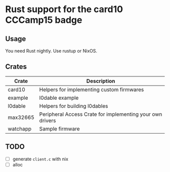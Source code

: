 # Rust support for the card10 CCCamp15 badge

## Usage

You need Rust nightly. Use rustup or NixOS.

## Crates

| Crate    | Description                                               |
| ----     | ---                                                       |
| card10   | Helpers for implementing custom firmwares                 |
| example  | l0dable example                                           |
| l0dable  | Helpers for building l0dables                             |
| max32665 | Peripheral Access Crate for implementing your own drivers |
| watchapp | Sample firmware                                           |

## TODO

- [ ] generate `client.c` with nix
- [ ] alloc
